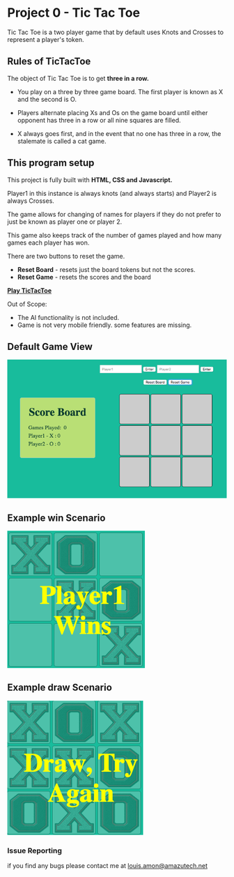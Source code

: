 # Project 0 - Tic Tac Toe

Tic Tac Toe is a two player game that by default uses Knots and Crosses to represent a player's token.

## Rules of TicTacToe
The object of Tic Tac Toe is to get **three in a row.**

* You play on a three by three game board. The first player is known as X and the second is O.

* Players alternate placing Xs and Os on the game board until either opponent has three in a row or all nine squares are filled.

* X always goes first, and in the event that no one has three in a row, the stalemate is called a cat game.


## This program setup
This project is fully built with **HTML, CSS and Javascript.**

Player1 in this instance is always knots (and always starts) and Player2 is always Crosses.

The game allows for changing of names for players if they do not prefer to just be known as player one or player 2.

This game also keeps track of the number of games played and how many games each player has won.

There are two buttons to reset the game.
* __Reset Board__ - resets just the board tokens but not the scores.
* __Reset Game__ - resets the scores and the board

[__Play TicTacToe__](https://lsamon.github.io/tictactoe)


Out of Scope:
* The AI functionality is not included.
* Game is not very mobile friendly. some features are missing.

## Default Game View
![Game Board](images/game-board.png)

## Example win Scenario
![win](images/win.png)

## Example draw Scenario
![draw](images/draw.png)

### Issue Reporting
if you find any bugs please contact me at louis.amon@amazutech.net
